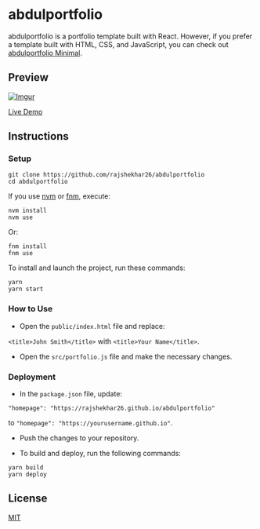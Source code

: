 # abdulportfolio

abdulportfolio is a portfolio template built with React. However, if you prefer a template built with HTML, CSS, and JavaScript, you can check out [abdulportfolio Minimal](https://github.com/rajshekhar26/abdulportfolio-minimal).

## Preview

[![Imgur](https://imgur.com/FwDMNEM.gif)](https://rajshekhar26.github.io/abdulportfolio)

[Live Demo](https://rajshekhar26.github.io/abdulportfolio)

## Instructions

### Setup

```shell
git clone https://github.com/rajshekhar26/abdulportfolio
cd abdulportfolio
```

If you use [nvm](https://github.com/nvm-sh/nvm) or [fnm](https://github.com/Schniz/fnm), execute:

```shell
nvm install
nvm use
```

Or:

```shell
fnm install
fnm use
```

To install and launch the project, run these commands:

```shell
yarn
yarn start
```

### How to Use

- Open the `public/index.html` file and replace:

`<title>John Smith</title>` with `<title>Your Name</title>`.

- Open the `src/portfolio.js` file and make the necessary changes.

### Deployment

- In the `package.json` file, update:

`"homepage": "https://rajshekhar26.github.io/abdulportfolio"`

to `"homepage": "https://yourusername.github.io"`.

- Push the changes to your repository.

- To build and deploy, run the following commands:

```shell
yarn build
yarn deploy
```

## License

[MIT](https://choosealicense.com/licenses/mit/)
